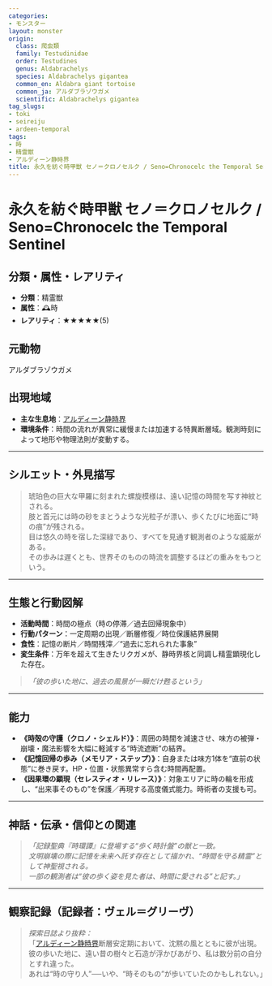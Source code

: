 ```yaml
---
categories:
- モンスター
layout: monster
origin:
  class: 爬虫類
  family: Testudinidae
  order: Testudines
  genus: Aldabrachelys
  species: Aldabrachelys gigantea
  common_en: Aldabra giant tortoise
  common_ja: アルダブラゾウガメ
  scientific: Aldabrachelys gigantea
tag_slugs:
- toki
- seireiju
- ardeen-temporal
tags:
- 時
- 精霊獣
- アルディーン静時界
title: 永久を紡ぐ時甲獣 セノ＝クロノセルク / Seno=Chronocelc the Temporal Sentinel
---
```


# 永久を紡ぐ時甲獣 セノ＝クロノセルク / Seno=Chronocelc the Temporal Sentinel

## 分類・属性・レアリティ
* **分類**：精霊獣  
* **属性**：🕰時  
* **レアリティ**：★★★★★(5)

## 元動物
アルダブラゾウガメ

## 出現地域
* **主な生息地**：[アルディーン静時界](../place/ardeen_temporal.md)  
* **環境条件**：時間の流れが異常に緩慢または加速する特異断層域。観測時刻によって地形や物理法則が変動する。

---

## シルエット・外見描写
> 琥珀色の巨大な甲羅に刻まれた螺旋模様は、遠い記憶の時間を写す神紋とされる。  
> 肢と首元には時の砂をまとうような光粒子が漂い、歩くたびに地面に“時の痕”が残される。  
> 目は悠久の時を宿した深緑であり、すべてを見通す観測者のような威厳がある。  
> その歩みは遅くとも、世界そのものの時流を調整するほどの重みをもつという。

---

## 生態と行動図解
* **活動時間**：時間の極点（時の停滞／過去回帰現象中）  
* **行動パターン**：一定周期の出現／断層修復／時位保護結界展開  
* **食性**：記憶の断片／時間残滓／“過去に忘れられた事象”  
* **変生条件**：万年を超えて生きたリクガメが、静時界核と同調し精霊顕現化した存在。

> *「彼の歩いた地に、過去の風景が一瞬だけ甦るという」*

---

## 能力
* **《時殻の守護（クロノ・シェルド）》**：周囲の時間を減速させ、味方の被弾・崩壊・魔法影響を大幅に軽減する“時流遮断”の結界。  
* **《記憶回帰の歩み（メモリア・ステップ）》**：自身または味方1体を“直前の状態”に巻き戻す。HP・位置・状態異常すら含む時間再配置。  
* **《因果環の顕現（セレスティオ・リレース）》**：対象エリアに時の輪を形成し、“出来事そのもの”を保護／再現する高度儀式能力。時術者の支援も可。

---

## 神話・伝承・信仰との関連
> *「記録聖典『時環譚』に登場する“歩く時計盤”の獣と一致。  
文明崩壊の際に記憶を未来へ託す存在として描かれ、“時間を守る精霊”として神聖視される。  
一部の観測者は“彼の歩く姿を見た者は、時間に愛される”と記す。」*

---

## 観察記録（記録者：ヴェル＝グリーヴ）

> *探索日誌より抜粋：*  
> 「[アルディーン静時界](../place/ardeen_temporal.md)断層安定期において、沈黙の風とともに彼が出現。  
> 彼の歩いた地に、遠い昔の樹々と石造が浮かびあがり、私は数分前の自分とすれ違った。  
> あれは“時の守り人”──いや、“時そのもの”が歩いていたのかもしれない。」